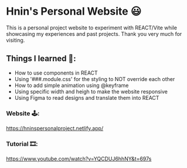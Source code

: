 # Hnin's Personal Website 😃

This is a personal project website to experiment with REACT/Vite while showcasing my experiences and past projects. Thank you very much for visiting.


## Things I learned 🤔:

- How to use components in REACT
- Using '###.module.css' for the styling to NOT override each other
- How to add simple animation using @keyframe
- Using specific width and heigh to make the website responsive
- Using Figma to read designs and translate them into REACT

### Website 🕹️: 
https://hninspersonalproject.netlify.app/

### Tutorial 🎞️: 
https://www.youtube.com/watch?v=YQCDUJ6hhNY&t=697s 

